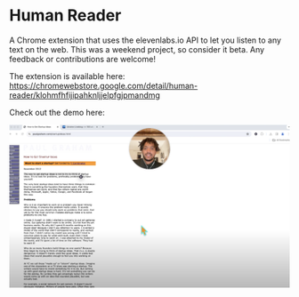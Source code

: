 # Human Reader

A Chrome extension that uses the elevenlabs.io API to let you listen to any text on the web. This was a weekend project, so consider it beta. Any feedback or contributions are welcome! 

The extension is available here: https://chromewebstore.google.com/detail/human-reader/klohmfhfijipahknljjelpfgjpmandmg


Check out the demo here:

[![Thumbnail for video](images/thumbnail.png)](https://www.youtube.com/watch?v=p7fsviz4Fm8)
